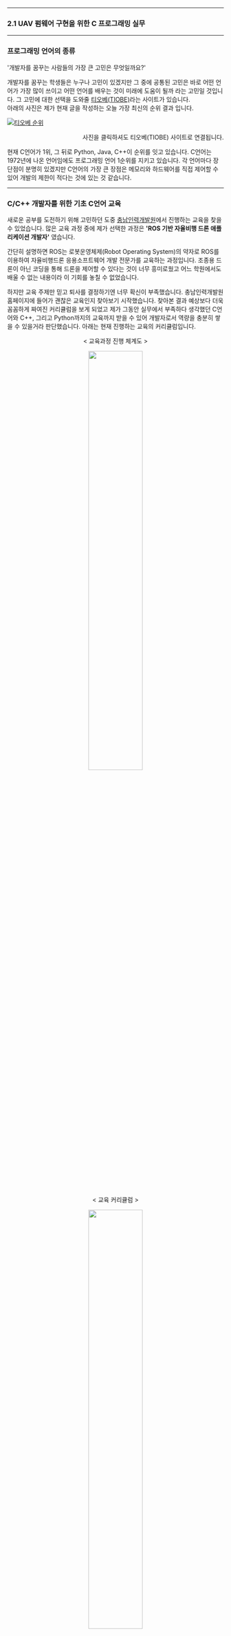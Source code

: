 
--- 
### 2.1 UAV 펌웨어 구현을 위한 C 프로그래밍 실무
---  

### 프로그래밍 언어의 종류

'개발자를 꿈꾸는 사람들의 가장 큰 고민은 무엇일까요?'  

개발자를 꿈꾸는 학생들은 누구나 고민이 있겠지만 그 중에 공통된 고민은 바로 어떤 언어가 가장 많이 쓰이고 어떤 언어를 배우는 것이 미래에 도움이 될까 라는 고민일 것입니다. 그 고민에 대한 선택을 도와줄 [티오베(TIOBE)](https://www.tiobe.com/tiobe-index/)라는 사이트가 있습니다.  
아래의 사진은 제가 현재 글을 작성하는 오늘 가장 최신의 순위 결과 입니다.

[![티오베 순위](https://user-images.githubusercontent.com/84114844/118231463-23167580-b4ca-11eb-87a6-b6343242fe6b.JPG)](https://www.tiobe.com/tiobe-index/)
<p align = "right">
사진을 클릭하셔도 티오베(TIOBE) 사이트로 연결됩니다.
</p>

현재 C언어가 1위, 그 뒤로 Python, Java, C++이 순위를 잇고 있습니다. C언어는 1972년에 나온 언어임에도 프로그래밍 언어 1순위를 지키고 있습니다. 각 언어마다 장단점이 분명히 있겠지만 C언어의 가장 큰 장점은 메모리와 하드웨어를 직접 제어할 수 있어 개발의 제한이 적다는 것에 있는 것 같습니다.

---
### C/C++ 개발자를 위한 기초 C언어 교육

새로운 공부를 도전하기 위해 고민하던 도중 [충남인력개발원](https://cn.korchamhrd.net/)에서 진행하는 교육을 찾을 수 있었습니다. 많은 교육 과정 중에 제가 선택한 과정은 **'ROS 기반 자율비행 드론 애플리케이션 개발자'** 였습니다.

간단히 설명하면 ROS는 로봇운영체제(Robot Operating System)의 약자로 ROS를 이용하여 자율비행드론 응용소프트웨어 개발 전문가를 교육하는 과정입니다. 조종용 드론이 아닌 코딩을 통해 드론을 제어할 수 있다는 것이 너무 흥미로웠고 어느 학원에서도 배울 수 없는 내용이라 이 기회를 놓칠 수 없었습니다.

하지만 교육 주제만 믿고 퇴사를 결정하기엔 너무 확신이 부족했습니다. 충남인력개발원 홈페이지에 들어가 괜찮은 교육인지 찾아보기 시작했습니다. 찾아본 결과 예상보다 더욱 꼼꼼하게 짜여진 커리큘럼을 보게 되었고 제가 그동안 실무에서 부족하다 생각했던 C언어와 C++, 그리고 Python까지의 교육까지 받을 수 있어 개발자로서 역량을 충분히 쌓을 수 있을거라 판단했습니다. 아래는 현재 진행하는 교육의 커리큘럼입니다.

<p align = "center">
< 교육과정 진행 체계도 >
</p>
<center><img src="https://cn.korchamhrd.net/FileDownload_src.jsp?server_file_path=/tisfile/mojipgwajeong/webeditor/2020/07000/20200513141519388.png" width="50%" height="50%"></center>

<p align = "center">
< 교육 커리큘럼 >
</p>

<center><img src="https://user-images.githubusercontent.com/84114844/118202665-5be82780-b495-11eb-8a3b-e72453f9eb8d.jpg" width="50%" height="50%"></center>